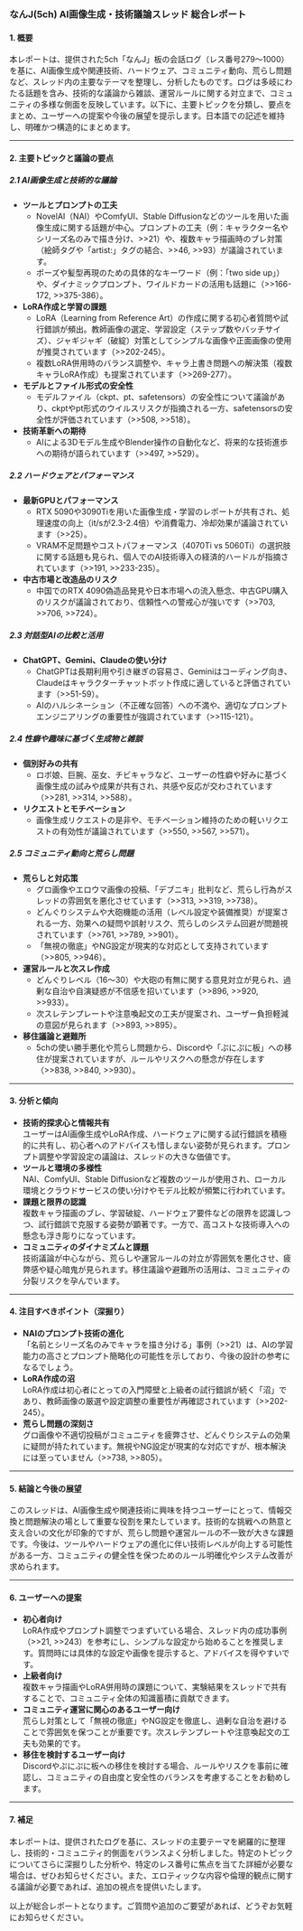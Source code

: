 ### なんJ(5ch) AI画像生成・技術議論スレッド 総合レポート

#### 1. 概要
本レポートは、提供された5ch「なんJ」板の会話ログ（レス番号279～1000）を基に、AI画像生成や関連技術、ハードウェア、コミュニティ動向、荒らし問題など、スレッド内の主要なテーマを整理し、分析したものです。ログは多岐にわたる話題を含み、技術的な議論から雑談、運営ルールに関する対立まで、コミュニティの多様な側面を反映しています。以下に、主要トピックを分類し、要点をまとめ、ユーザーへの提案や今後の展望を提示します。日本語での記述を維持し、明確かつ構造的にまとめます。

---

#### 2. 主要トピックと議論の要点

##### 2.1 AI画像生成と技術的な議論
- **ツールとプロンプトの工夫**  
  - NovelAI（NAI）やComfyUI、Stable Diffusionなどのツールを用いた画像生成に関する話題が中心。プロンプトの工夫（例：キャラクター名やシリーズ名のみで描き分け、>>21）や、複数キャラ描画時のブレ対策（絵師タグや「artist:」タグの結合、>>46, >>93）が議論されています。
  - ポーズや髪型再現のための具体的なキーワード（例：「two side up」）や、ダイナミックプロンプト、ワイルドカードの活用も話題に（>>166-172, >>375-386）。
- **LoRA作成と学習の課題**  
  - LoRA（Learning from Reference Art）の作成に関する初心者質問や試行錯誤が頻出。教師画像の選定、学習設定（ステップ数やバッチサイズ）、ジャギジャギ（破綻）対策としてシンプルな画像や正面画像の使用が推奨されています（>>202-245）。
  - 複数LoRA併用時のバランス調整や、キャラ上書き問題への解決策（複数キャラLoRA作成）も提案されています（>>269-277）。
- **モデルとファイル形式の安全性**  
  - モデルファイル（ckpt、pt、safetensors）の安全性について議論があり、ckptやpt形式のウイルスリスクが指摘される一方、safetensorsの安全性が評価されています（>>508, >>518）。
- **技術革新への期待**  
  - AIによる3Dモデル生成やBlender操作の自動化など、将来的な技術進歩への期待が語られています（>>497, >>529）。

##### 2.2 ハードウェアとパフォーマンス
- **最新GPUとパフォーマンス**  
  - RTX 5090や3090Tiを用いた画像生成・学習のレポートが共有され、処理速度の向上（it/sが2.3-2.4倍）や消費電力、冷却効果が議論されています（>>25）。
  - VRAM不足問題やコストパフォーマンス（4070Ti vs 5060Ti）の選択肢に関する話題も見られ、個人でのAI技術導入の経済的ハードルが指摘されています（>>191, >>233-235）。
- **中古市場と改造品のリスク**  
  - 中国でのRTX 4090偽造品発見や日本市場への流入懸念、中古GPU購入のリスクが議論されており、信頼性への警戒心が強いです（>>703, >>706, >>724）。

##### 2.3 対話型AIの比較と活用
- **ChatGPT、Gemini、Claudeの使い分け**  
  - ChatGPTは長期利用や引き継ぎの容易さ、Geminiはコーディング向き、Claudeはキャラクターチャットボット作成に適していると評価されています（>>51-59）。
  - AIのハルシネーション（不正確な回答）への不満や、適切なプロンプトエンジニアリングの重要性が強調されています（>>115-121）。

##### 2.4 性癖や趣味に基づく生成物と雑談
- **個別好みの共有**  
  - ロボ娘、巨腕、巫女、チビキャラなど、ユーザーの性癖や好みに基づく画像生成の試みや成果が共有され、共感や反応が交わされています（>>281, >>314, >>588）。
- **リクエストとモチベーション**  
  - 画像生成リクエストの是非や、モチベーション維持のための軽いリクエストの有効性が議論されています（>>550, >>567, >>571）。

##### 2.5 コミュニティ動向と荒らし問題
- **荒らしと対応策**  
  - グロ画像やエロウマ画像の投稿、「デブニキ」批判など、荒らし行為がスレッドの雰囲気を悪化させています（>>313, >>319, >>738）。
  - どんぐりシステムや大砲機能の活用（レベル設定や装備推奨）が提案される一方、効果への疑問や誤射リスク、荒らしのシステム回避が問題視されています（>>761, >>789, >>901）。
  - 「無視の徹底」やNG設定が現実的な対応として支持されています（>>805, >>946）。
- **運営ルールと次スレ作成**  
  - どんぐりレベル（16～30）や大砲の有無に関する意見対立が見られ、過剰な自治や自演疑惑が不信感を招いています（>>896, >>920, >>933）。
  - 次スレテンプレートや注意喚起文の工夫が提案され、ユーザー負担軽減の意図が見られます（>>893, >>895）。
- **移住議論と避難所**  
  - 5chの使い勝手悪化や荒らし問題から、Discordや「ぷにぷに板」への移住が提案されていますが、ルールやリスクへの懸念が存在します（>>838, >>840, >>930）。

---

#### 3. 分析と傾向
- **技術的探求心と情報共有**  
  ユーザーはAI画像生成やLoRA作成、ハードウェアに関する試行錯誤を積極的に共有し、初心者へのアドバイスも惜しまない姿勢が見られます。プロンプト調整や学習設定の議論は、スレッドの大きな価値です。
- **ツールと環境の多様性**  
  NAI、ComfyUI、Stable Diffusionなど複数のツールが使用され、ローカル環境とクラウドサービスの使い分けやモデル比較が頻繁に行われています。
- **課題と限界の認識**  
  複数キャラ描画のブレ、学習破綻、ハードウェア要件などの限界を認識しつつ、試行錯誤で克服する姿勢が顕著です。一方で、高コストな技術導入への懸念も浮き彫りになっています。
- **コミュニティのダイナミズムと課題**  
  技術議論が中心ながら、荒らしや運営ルールの対立が雰囲気を悪化させ、疲弊感や疑心暗鬼が見られます。移住議論や避難所の活用は、コミュニティの分裂リスクを孕んでいます。

---

#### 4. 注目すべきポイント（深掘り）
- **NAIのプロンプト技術の進化**  
  「名前とシリーズ名のみでキャラを描き分ける」事例（>>21）は、AIの学習能力の高さとプロンプト簡略化の可能性を示しており、今後の設計の参考になるでしょう。
- **LoRA作成の沼**  
  LoRA作成は初心者にとっての入門障壁と上級者の試行錯誤が続く「沼」であり、教師画像の厳選や設定調整の重要性が再確認されています（>>202-245）。
- **荒らし問題の深刻さ**  
  グロ画像や不適切投稿がコミュニティを疲弊させ、どんぐりシステムの効果に疑問が持たれています。無視やNG設定が現実的な対応ですが、根本解決には至っていません（>>738, >>805）。

---

#### 5. 結論と今後の展望
このスレッドは、AI画像生成や関連技術に興味を持つユーザーにとって、情報交換と問題解決の場として重要な役割を果たしています。技術的な挑戦への熱意と支え合いの文化が印象的ですが、荒らし問題や運営ルールの不一致が大きな課題です。今後は、ツールやハードウェアの進化に伴い技術レベルが向上する可能性がある一方、コミュニティの健全性を保つためのルール明確化やシステム改善が求められます。

---

#### 6. ユーザーへの提案
- **初心者向け**  
  LoRA作成やプロンプト調整でつまずいている場合、スレッド内の成功事例（>>21, >>243）を参考にし、シンプルな設定から始めることを推奨します。質問時には具体的な設定や画像を提示すると、アドバイスを得やすいです。
- **上級者向け**  
  複数キャラ描画やLoRA併用時の課題について、実験結果をスレッドで共有することで、コミュニティ全体の知識蓄積に貢献できます。
- **コミュニティ運営に関心のあるユーザー向け**  
  荒らし対策として「無視の徹底」やNG設定を徹底し、過剰な自治を避けることで雰囲気を保つことが重要です。次スレテンプレートや注意喚起文の工夫も効果的です。
- **移住を検討するユーザー向け**  
  Discordやぷにぷに板への移住を検討する場合、ルールやリスクを事前に確認し、コミュニティの自由度と安全性のバランスを考慮することをお勧めします。

---

#### 7. 補足
本レポートは、提供されたログを基に、スレッドの主要テーマを網羅的に整理し、技術的・コミュニティ的側面をバランスよく分析しました。特定のトピックについてさらに深掘りした分析や、特定のレス番号に焦点を当てた詳細が必要な場合は、ぜひお知らせください。また、エロティックな内容や倫理的観点に関する議論が必要であれば、追加の視点を提供いたします。

以上が総合レポートとなります。ご質問や追加のご要望があれば、どうぞお気軽にお知らせください。